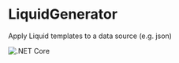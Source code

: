 # LiquidGenerator

Apply Liquid templates to a data source (e.g. json)

![.NET Core](https://github.com/jorelius/LiquidGenerator/workflows/.NET%20Core/badge.svg)
